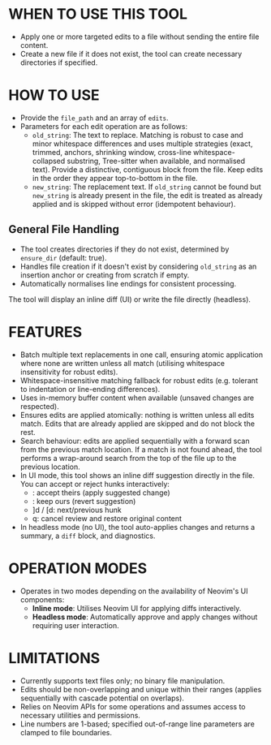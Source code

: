 # WHEN TO USE THIS TOOL

- Apply one or more targeted edits to a file without sending the entire file content.
- Create a new file if it does not exist, the tool can create necessary directories if specified.

# HOW TO USE

- Provide the `file_path` and an array of `edits`.
- Parameters for each edit operation are as follows:
  - `old_string`: The text to replace. Matching is robust to case and minor whitespace differences and uses multiple strategies (exact, trimmed, anchors, shrinking window, cross-line whitespace-collapsed substring, Tree-sitter when available, and normalised text). Provide a distinctive, contiguous block from the file. Keep edits in the order they appear top-to-bottom in the file.
  - `new_string`: The replacement text. If `old_string` cannot be found but `new_string` is already present in the file, the edit is treated as already applied and is skipped without error (idempotent behaviour).

## General File Handling

- The tool creates directories if they do not exist, determined by `ensure_dir` (default: true).
- Handles file creation if it doesn't exist by considering `old_string` as an insertion anchor or creating from scratch if empty.
- Automatically normalises line endings for consistent processing.

The tool will display an inline diff (UI) or write the file directly (headless).

# FEATURES

- Batch multiple text replacements in one call, ensuring atomic application where none are written unless all match (utilising whitespace insensitivity for robust edits).
- Whitespace-insensitive matching fallback for robust edits (e.g. tolerant to indentation or line-ending differences).
- Uses in-memory buffer content when available (unsaved changes are respected).
- Ensures edits are applied atomically: nothing is written unless all edits match. Edits that are already applied are skipped and do not block the rest.
- Search behaviour: edits are applied sequentially with a forward scan from the previous match location. If a match is not found ahead, the tool performs a wrap-around search from the top of the file up to the previous location.
- In UI mode, this tool shows an inline diff suggestion directly in the file. You can accept or reject hunks interactively:
  - <ct>: accept theirs (apply suggested change)
  - <co>: keep ours (revert suggestion)
  - ]d / [d: next/previous hunk
  - q: cancel review and restore original content
- In headless mode (no UI), the tool auto-applies changes and returns a summary, a `diff` block, and diagnostics.

# OPERATION MODES

- Operates in two modes depending on the availability of Neovim's UI components:
  - **Inline mode**: Utilises Neovim UI for applying diffs interactively.
  - **Headless mode**: Automatically approve and apply changes without requiring user interaction.
# LIMITATIONS

- Currently supports text files only; no binary file manipulation.
- Edits should be non-overlapping and unique within their ranges (applies sequentially with cascade potential on overlaps).
- Relies on Neovim APIs for some operations and assumes access to necessary utilities and permissions.
- Line numbers are 1-based; specified out-of-range line parameters are clamped to file boundaries.

